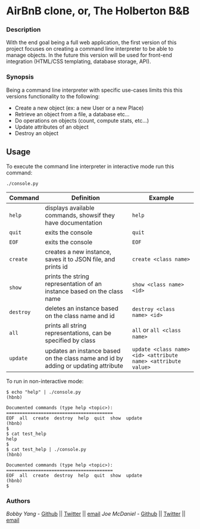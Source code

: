 # AirBnB clone, or, The Holberton B&B

### Description
With the end goal being a full web application, the first version of this  project focuses on creating a command line interpreter to be able to manage objects.
In the future this version will be used for front-end integration (HTML/CSS templating, database storage, API).

### Synopsis
Being a command line interpreter with specific use-cases limits this this versions functionality to the following:
* Create a new object (ex: a new User or a new Place)
* Retrieve an object from a file, a database etc...
* Do operations on objects (count, compute stats, etc...)
* Update attributes of an object
* Destroy an object

## Usage
To execute the command line interpreter in interactive mode run this command:
```
./console.py
```

|   **Command** |  **Definition**						 | **Example**		|
|---------------|--------------------------------------------------------------- |----------------------|
|  `help`	|  displays available commands, showsif they have documentation	 | `help`	       |
|  `quit`	|  exits the console						 | `quit`	       |
|  `EOF` 	|  exits the console						 | `EOF`		       |
|  `create` 	|  creates a new instance, saves it to JSON file, and prints id  | `create <class name>` |
|  `show`	|  prints the string representation of an instance based on the class name	|  `show <class name> <id>` |
|  `destroy`  	|  deletes an instance based on the class name and id		   		| `destroy <class name> <id>` |
|  `all`  	|  prints all string representations, can be specified by class			| `all` or `all <class name>` |
|  `update`	|  updates an instance based on the class name and id by adding or updating attribute | `update <class name> <id> <attribute name> <attribute value>` |


To run in non-interactive mode:
```
$ echo "help" | ./console.py
(hbnb)

Documented commands (type help <topic>):
========================================
EOF  all  create  destroy  help  quit  show  update
(hbnb) 
$
$ cat test_help
help
$
$ cat test_help | ./console.py
(hbnb)

Documented commands (type help <topic>):
========================================
EOF  all  create  destroy  help  quit  show  update
(hbnb) 
$
```

### Authors

*Bobby Yang* - [Github](https://github.com/glyif) || [Twitter](https://twitter.com/bobstermyang) || [email](gaoqing.yang@holbertonschool.com)
*Joe McDaniel* - [Github](https://github.com/joseph-mcdaniel) || [Twitter](https://twitter.com/joe_w_mcdaniel) || [email](joseph.mcdaniel@holbertonschool.com)